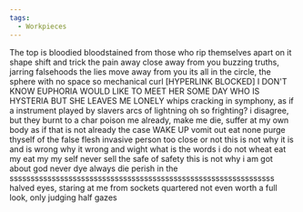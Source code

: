 ```yaml
---
tags:
  - Workpieces
---
```

The top is bloodied
bloodstained from those who rip themselves apart 
on it
shape shift and trick the pain away
close away from you
buzzing truths, jarring falsehoods
the lies move away from you
its all in the circle, the sphere with no space 
so mechanical curl
[HYPERLINK BLOCKED]
I DON'T KNOW EUPHORIA
WOULD LIKE TO MEET HER SOME DAY
WHO IS HYSTERIA
BUT SHE LEAVES ME LONELY
whips cracking in symphony, 
as if a instrument played by slavers
arcs of lightning
oh so frighting? 
i disagree, but they burnt to a char
poison me already, make me die, suffer at my own body
as if that is not already the case
WAKE UP
vomit out 
eat none
purge thyself of the false flesh 
invasive person too close or not
this is not why it is and is wrong why it wrong and wight what is the words i do not wheat 
eat my eat my my self 
never sell the safe of safety this is not why i am got about god
never dye always die 
perish in the sssssssssssssssssssssssssssssssssssssssssssssssssssssssssssssss
halved eyes, staring at me from sockets quartered
not even worth a full look, only judging half gazes